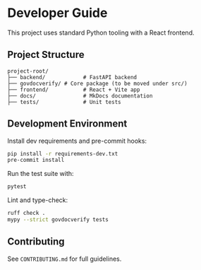 # Developer Guide

This project uses standard Python tooling with a React frontend.

## Project Structure
```
project-root/
├── backend/            # FastAPI backend
├── govdocverify/ # Core package (to be moved under src/)
├── frontend/           # React + Vite app
├── docs/               # MkDocs documentation
├── tests/              # Unit tests
```

## Development Environment
Install dev requirements and pre-commit hooks:
```bash
pip install -r requirements-dev.txt
pre-commit install
```
Run the test suite with:
```bash
pytest
```
Lint and type-check:
```bash
ruff check .
mypy --strict govdocverify tests
```

## Contributing
See `CONTRIBUTING.md` for full guidelines.
